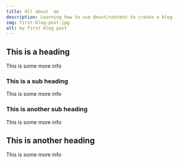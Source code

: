 ```yaml
---
title: All about  me
description: Learning how to use @nuxt/content to create a blog
img: first-blog-post.jpg
alt: my first blog post
---
```


## This is a heading

This is some more info

### This is a sub heading

This is some more info

### This is another sub heading

This is some more info

## This is another heading

This is some more info
